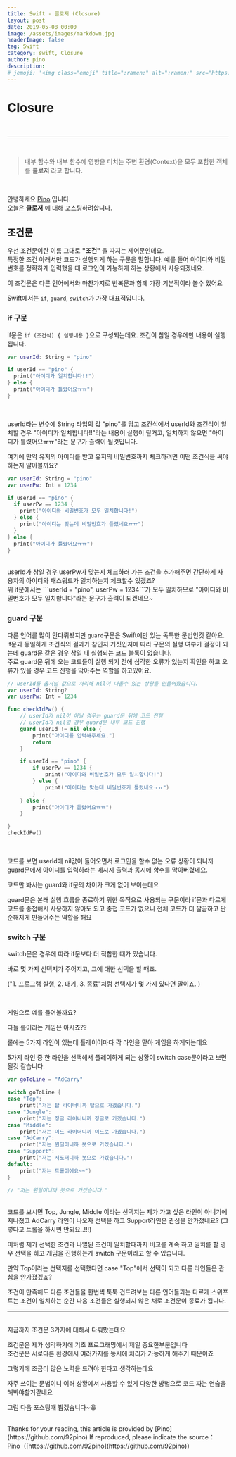 ```yaml
---
title: Swift - 클로저 (Closure)
layout: post
date: 2019-05-08 00:00
image: /assets/images/markdown.jpg
headerImage: false
tag: Swift
category: swift, Closure
author: pino
description:
# jemoji: '<img class="emoji" title=":ramen:" alt=":ramen:" src="https://assets.github.com/images/icons/emoji/unicode/1f35c.png" height="20" width="20" align="absmiddle">'
---
```


# Closure

<br>

<hr>

<br>



> 내부 함수와 내부 함수에 영향을 미치는 주변 환경(Context)을 모두 포함한 객체를 __클로저__ 라고 합니다.

<br>

안녕하세요 [Pino](https://92pino.github.io) 입니다.<br>
오늘은 __클로저__ 에 대해 포스팅하려합니다.

## 조건문

우선 조건문이란 이름 그대로 __"조건"__ 을 따지는 제어문인데요.<br>특정한 조건 아래서만 코드가 실행되게 하는 구문을 말합니다.
예를 들어 아이디와 비밀번호를 정확하게 입력했을 때 로그인이 가능하게 하는 상황에서 사용되겠네요.


이 조건문은 다른 언어에서와 마찬가지로 반복문과 함께 가장 기본적이라 볼수 있어요

Swift에서는 ```if```, ```guard```, ```switch```가 가장 대표적입니다.

### if 구문

if문은 ```if (조건식) { 실행내용 }```으로 구성되는데요. 조건이 참일 경우에만 내용이 실행됩니다.

```swift
var userId: String = "pino"

if userId == "pino" {
  print("아이디가 일치합니다!!")
} else {
  print("아이디가 틀렸어요ㅠㅠ")
}
```
<br>

userId라는 변수에 String 타입의 값 "pino"를 담고 조건식에서 userId와 조건식이 일치할 경우 "아이디가 일치합니다!!"라는 내용이 실행이 될거고, 일치하지 않으면 "아이디가 틀렸어요ㅠㅠ"라는 문구가 출력이 될것입니다.

여기에 만약 유저의 아이디를 받고 유저의 비밀번호까지 체크하려면 어떤 조건식을 써야하는지 알아볼까요?

```swift
var userId: String = "pino"
var userPw: Int = 1234

if userId == "pino" {
  if userPw == 1234 {
    print("아이디와 비밀번호가 모두 일치합니다!")
  } else {
    print("아이디는 맞는데 비밀번호가 틀렸네요ㅠㅠ")
  }
} else {
  print("아이디가 틀렸어요ㅠㅠ")
}
```
<br>
userId가 참일 경우 userPw가 맞는지 체크하러 가는 조건을 추가해주면 간단하게 사용자의 아이디와 패스워드가 일치하는지 체크할수 있겠죠?<br>
위 if문에서는 ```userId = "pino", userPw = 1234```가 모두 일치하므로 "아이디와 비밀번호가 모두 일치합니다"라는 문구가 출력이 되겠네요~

### guard 구문

다른 언어를 많이 안다뤄봤지만 ```guard```구문은 Swift에만 있는 독특한 문법인것 같아요.<br>
if문과 동일하게 조건식의 결과가 참인지 거짓인지에 따라 구문의 실행 여부가 결정이 되는데 guard문 같은 경우 참일 때 실행되는 코드 블록이 없습니다.<br>
주로 guard문 뒤에 오는 코드들이 실행 되기 전에 심각한 오류가 있는지 확인을 하고 오류가 있을 경우 코드 진행을 막아주는 역할을 하고있어요.<br>

```swift
// userId를 옵셔널 값으로 처리해 nil이 나올수 있는 상황을 만들어줬습니다.
var userId: String?
var userPw: Int = 1234

func checkIdPw() {
    // userId가 nil이 아닐 경우는 guard문 뒤에 코드 진행
    // userId가 nil일 경우 guard문 내부 코드 진행
    guard userId != nil else {
        print("아이디를 입력해주세요.")
        return
    }

    if userId == "pino" {
        if userPw == 1234 {
            print("아이디와 비밀번호가 모두 일치합니다!")
        } else {
            print("아이디는 맞는데 비밀번호가 틀렸네요ㅠㅠ")
        }
    } else {
        print("아이디가 틀렸어요ㅠㅠ")
    }

}
checkIdPw()
```
<br>

코드를 보면 userId에 nil값이 들어오면서 로그인을 할수 없는 오류 상황이 되니까 guard문에서 아이디를 입력하라는 메시지 출력과 동시에 함수를 막아버렸네요.<br>

코드만 봐서는 guard와 if문의 차이가 크게 없어 보이는데요<br>


guard문은 본래 실행 흐름을 종료하기 위한 목적으로 사용되는 구문이라 if문과 다르게 코드를 중첩해서 사용하지 않아도 되고 중첩 코드가 없으니 전체 코드가 더 깔끔하고 단순해지게 만들어주는 역할을 해요

### switch 구문

switch문은 경우에 따라 if문보다 더 적합한 때가 있습니다.

바로 몇 가지 선택지가 주어지고, 그에 대한 선택을 할 때죠.

("1. 프로그램 실행, 2. 대기, 3. 종료"처럼 선택지가 몇 가지 있다면 말이죠. )


<br>


게임으로 예를 들어볼까요?

다들 롤이라는 게임은 아시죠??

롤에는 5가지 라인이 있는데 플레이어마다 각 라인을 맡아 게임을 하게되는데요

5가지 라인 중 한 라인을 선택해서 플레이하게 되는 상황이 switch case문이라고 보면 될것 같습니다.

```swift
var goToLine = "AdCarry"

switch goToLine {
case "Top":
    print("저는 탑 라이너니까 탑으로 가겠습니다.")
case "Jungle":
    print("저는 정글 라이너니까 정글로 가겠습니다.")
case "Middle":
    print("저는 미드 라이너니까 미드로 가겠습니다.")
case "AdCarry":
    print("저는 원딜이니까 봇으로 가겠습니다.")
case "Support":
    print("저는 서포터니까 봇으로 가겠습니다.")
default:
    print("저는 트롤이에요~~")
}

// "저는 원딜이니까 봇으로 가겠습니다."
```
<br>
코드를 보시면 Top, Jungle, Middle 이라는 선택지는 제가 가고 싶은 라인이 아니기에 지나쳤고 AdCarry 라인이 나오자 선택을 하고 Support라인은 관심을 안가졌네요? (그렇다고 트롤을 하시면 안되요..!!!)

이처럼 제가 선택한 조건과 나열된 조건이 일치할때까지 비교를 계속 하고 일치를 할 경우 선택을 하고 게임을 진행하는게 switch 구문이라고 할 수 있습니다.

만약 Top이라는 선택지를 선택했다면 case "Top"에서 선택이 되고 다른 라인들은 관심을 안가졌겠죠?

조건이 만족해도 다른 조건들을 한번씩 툭툭 건드려보는 다른 언어들과는 다르게 스위프트는 조건이 일치하는 순간 다음 조건들은 실행되지 않은 채로 조건문이 종료가 됩니다.

---
<br>
지금까지 조건문 3가지에 대해서 다뤄봤는데요

조건문은 제가 생각하기에 기초 프로그래밍에서 제일 중요한부분입니다<br>
조건문은 서로다른 환경에서 여러가지를 동시에 처리가 가능하게 해주기 때문이죠

그렇기에 조금더 많은 노력을 드려야 한다고 생각하는데요

자주 쓰이는 문법이니 여러 상황에서 사용할 수 있게 다양한 방법으로 코드 짜는 연습을 해봐야할거같네요

그럼 다음 포스팅때 뵙겠습니다~😀






<br>
Thanks for your reading, this article is provided by [Pino](https://github.com/92pino) If reproduced,
please indicate the source：
Pino（[https://github.com/92pino](https://github.com/92pino)）

